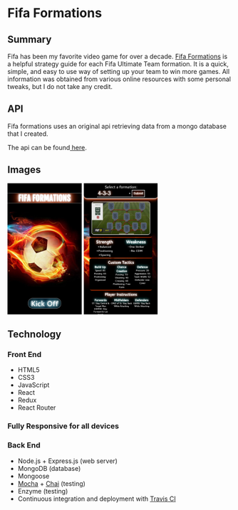 <h1>Fifa Formations</h1>

<h2>Summary</h2>
<p>Fifa has been my favorite video game for over a decade.  <a href="https://fifaformations.netlify.com">Fifa Formations</a> is a helpful strategy guide for each Fifa Ultimate Team formation.  It is a quick, simple, and easy to use way of setting up your team to win more games.  All information was obtained from various online resources with some personal tweaks, but I do not take any credit.</p>


<h2>API</h2>
<p>Fifa formations uses an original api retrieving data from a mongo database that I created.</p>
<p>The api can be found<a href="https://github.com/SMuyesser/fifaformations-api"> here</a>.</p>

<h2>Images</h2>
<p float="left">
  <img src="./src/images/landing.png" height="295">
  <img src="./src/images/game.png" height="295">
</p>

<h2>Technology</h2>
<h3>Front End</h3>
<ul>
  <li>HTML5</li>
  <li>CSS3</li>
  <li>JavaScript</li>
  <li>React</li>
  <li>Redux</li>
  <li>React Router</li>
</ul>
<h3>Fully Responsive for all devices</h4>
<h3>Back End</h3>
<ul>
  <li>Node.js + Express.js (web server)</li>
  <li>MongoDB (database)</li>
  <li>Mongoose</li>
  <li><a href="https://mochajs.org/">Mocha</a> + <a href="http://chaijs.com/">Chai</a> (testing)</li>
  <li>Enzyme (testing)</li>
  <li>Continuous integration and deployment with <a href="https://travis-ci.org/">Travis CI</a></li>
</ul>
